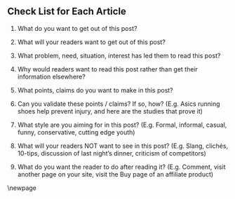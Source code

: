 ## Check List for Each Article ##

1. What do you want to get out of this post?

2. What will your readers want to get out of this post?

3. What problem, need, situation, interest has led them to read this post?

4. Why would readers want to read this post rather than get their information elsewhere?

5. What points, claims do you want to make in this post?

6. Can you validate these points / claims? If so, how? (E.g. Asics running shoes help prevent injury, and here are the studies that prove it)

7. What style are you aiming for in this post? (E.g. Formal, informal, casual, funny, conservative, cutting edge youth)

8. What will your readers NOT want to see in this post? (E.g. Slang, clichés, 10-tips, discussion of last night’s dinner, criticism of competitors)

9. What do you want the reader to do after reading it? (E.g. Comment, visit another page on your site, visit the Buy page of an affiliate product)

\newpage
